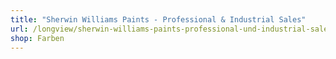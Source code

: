```yaml
---
title: "Sherwin Williams Paints - Professional & Industrial Sales"
url: /longview/sherwin-williams-paints-professional-und-industrial-sales/
shop: Farben
---
```

